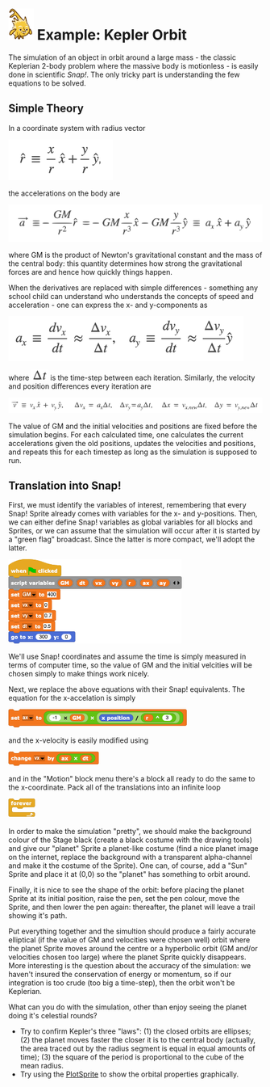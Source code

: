 # <img alt="scientific-snap-icon" src="../../images/einstein_snap.png" width="50"/> Example: Kepler Orbit

The simulation of an object in orbit around a large mass - the classic Keplerian 2-body  problem where the massive body is motionless - is easily done in scientific *Snap!*.  The only tricky part is understanding the few equations to be solved.

## Simple Theory

In a coordinate system with radius vector

![radius vector](./images/rhat.png)

the accelerations on the body are

![accelerations](./images/accelerations.png)

where GM is the product of Newton's gravitational constant and the mass of the central body: this quantity determines how strong the gravitational forces are and hence how quickly things happen.

When the derivatives are replaced with simple differences - something any school child can understand who understands the concepts of speed and acceleration - one can express the x- and y-components as

![ax and ay](./images/ax_ay.png)

where ![delta t](./images/deltat.png) is the time-step between each iteration.  Similarly, the velocity and position differences every iteration are

![vx,vy,x,y](./images/vx_vy_x_y.png)

The value of GM and the initial velocities and positions are fixed before the simulation begins. For each calculated time, one calculates the current accelerations given the old positions, updates the velocities and positions, and repeats this for each timestep as long as the simulation is supposed to run.

## Translation into Snap!

First, we must identify the variables of interest, remembering that every Snap! Sprite already comes with variables for the x- and y-positions. Then, we can either define Snap! variables as global variables for all blocks and Sprites, or we can assume that the simulation will occur after it is started by a "green flag" broadcast.  Since the latter is more compact, we'll adopt the latter.

![initialization](./images/variables.png)

We'll use Snap! coordinates and assume the time is simply measured in terms of computer time, so the value of GM and the initial velcities will be chosen simply to make things work nicely.

Next, we replace the above equations with their Snap! equivalents.  The equation for the x-accelation is simply

![x-acceleration](./images/set_ax_to.png)

and the x-velocity is easily modified using

![vx-change](./images/change_vx_by.png)

and in the "Motion" block menu there's a block all ready to do the same to the x-coordinate.  Pack all of the translations into an infinite loop

![infinite loop](./images/forever.png)

In order to make the simulation "pretty", we should make the background colour of the Stage black (create a black costume with the drawing tools) and give our "planet" Sprite a planet-like costume (find a nice planet image on the internet, replace the background with a transparent alpha-channel and make it the costume of the Sprite).  One can, of course, add a "Sun" Sprite and place it at (0,0) so the "planet" has something to orbit around.

Finally, it is nice to see the shape of the orbit: before placing the planet Sprite at its initial position, raise the pen, set the pen colour, move the Sprite, and then lower the pen again: thereafter, the planet will leave a trail showing it's path.

Put everything together and the simultion should produce a fairly accurate elliptical (if the value of GM and velocities were chosen well) orbit where the planet Sprite moves around the centre or a hyperbolic orbit (GM and/or velocities chosen too large) where the planet Sprite quickly disappears.  More interesting is the question about the accuracy of the simulation: we haven't insured the conservation of energy or momentum, so if our integration is too crude (too big a time-step), then the orbit won't be Keplerian.

What can you do with the simulation, other than enjoy seeing the planet doing it's celestial rounds?
- Try to confirm Kepler's three "laws": (1) the closed orbits are ellipses; (2) the planet moves faster the closer it is to the central body (actually, the area traced out by the radius segment is equal in equal amounts of time); (3) the square of the period is proportional to the cube of the mean radius.  
- Try using the [PlotSprite](../../PlotSprite) to show the orbital properties graphically.
